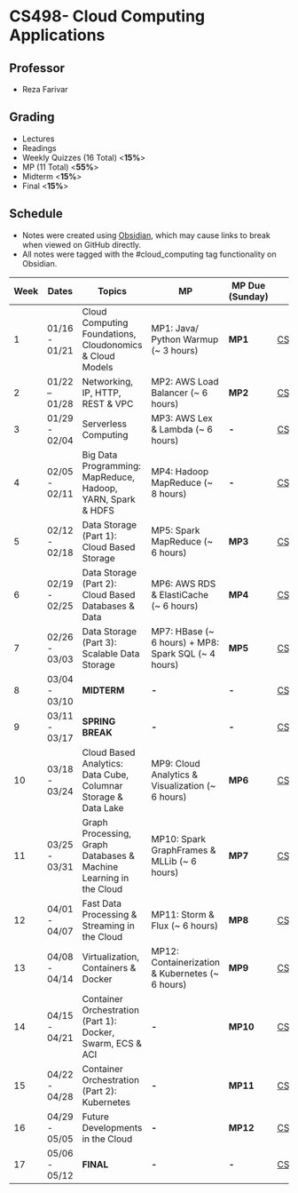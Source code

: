 # CS498- Cloud Computing Applications

## Professor

- Reza Farivar

## Grading

- Lectures
- Readings
- Weekly Quizzes (16 Total) <**15%**>
- MP (11 Total) <**55%**>
- Midterm <**15%**>
- Final <**15%**>

## Schedule

- Notes were created using [Obsidian](https://obsidian.md/), which may cause links to break when viewed on GitHub directly.
- All notes were tagged with the #cloud_computing tag functionality on Obsidian.

| Week | Dates         | Topics                                                            | MP                                                  | MP Due (Sunday) | **Notes**                             | Additional                                                                          |
| ---- | ------------- | ----------------------------------------------------------------- | --------------------------------------------------- | --------------- | ------------------------------------- | ----------------------------------------------------------------------------------- |
| 1    | 01/16 - 01/21 | Cloud Computing Foundations, Cloudonomics & Cloud Models          | MP1: Java/ Python Warmup (~ 3 hours)                | **MP1**         | [CS498W1Notes](W1/CS498W1Notes.md)    |                                                                                     |
| 2    | 01/22 – 01/28 | Networking, IP, HTTP, REST & VPC                                  | MP2: AWS Load Balancer (~ 6 hours)                  | **MP2**         | [CS498W2Notes](W2/CS498W2Notes.md)    | [MP2 Notes](../../O'Reilly/Amazon%20Web%20Services%20(AWS),%203rd%20Edition/MP2.md) |
| 3    | 01/29 - 02/04 | Serverless Computing                                              | MP3: AWS Lex & Lambda (~ 6 hours)                   | **-**           | [CS498W3Notes](W3/CS498W3Notes.md)    |                                                                                     |
| 4    | 02/05 - 02/11 | Big Data Programming: MapReduce, Hadoop, YARN, Spark & HDFS       | MP4: Hadoop MapReduce (~ 8 hours)                   | **-**           | [CS498W4Notes](W4/CS498W4Notes.md)    | [MP3 Notes](../../O'Reilly/Amazon%20Web%20Services%20(AWS),%203rd%20Edition/MP3.md) |
| 5    | 02/12 - 02/18 | Data Storage (Part 1): Cloud Based Storage                        | MP5: Spark MapReduce (~ 6 hours)                    | **MP3**         | [CS498W5Notes](W5/CS498W5Notes.md)    |                                                                                     |
| 6    | 02/19 - 02/25 | Data Storage (Part 2): Cloud Based Databases & Data               | MP6: AWS RDS & ElastiCache (~ 6 hours)              | **MP4**         | [CS498W6Notes](W6/CS498W6Notes.md)    |                                                                                     |
| 7    | 02/26 - 03/03 | Data Storage (Part 3): Scalable Data Storage                      | MP7: HBase (~ 6 hours) + MP8: Spark SQL (~ 4 hours) | **MP5**         | [CS498W7Notes](W7/CS498W7Notes.md)    |                                                                                     |
| 8    | 03/04 - 03/10 | **MIDTERM**                                                       | **-**                                               | **-**           | [CS498W8Notes](W8/CS498W8Notes.md)    |                                                                                     |
| 9    | 03/11 - 03/17 | **SPRING BREAK**                                                  | **-**                                               | **-**           | [CS498W9Notes](W9/CS498W9Notes.md)    |                                                                                     |
| 10   | 03/18 - 03/24 | Cloud Based Analytics: Data Cube, Columnar Storage & Data Lake    | MP9: Cloud Analytics & Visualization (~ 6 hours)    | **MP6**         | [CS498W10Notes](W10/CS498W10Notes.md) |                                                                                     |
| 11   | 03/25 - 03/31 | Graph Processing, Graph Databases & Machine Learning in the Cloud | MP10: Spark GraphFrames & MLLib (~ 6 hours)         | **MP7**         | [CS498W11Notes](W11/CS498W11Notes.md) |                                                                                     |
| 12   | 04/01 - 04/07 | Fast Data Processing & Streaming in the Cloud                     | MP11: Storm & Flux (~ 6 hours)                      | **MP8**         | [CS498W12Notes](W12/CS498W12Notes.md) |                                                                                     |
| 13   | 04/08 - 04/14 | Virtualization, Containers & Docker                               | MP12: Containerization & Kubernetes (~ 6 hours)     | **MP9**         | [CS498W13Notes](W13/CS498W13Notes.md) |                                                                                     |
| 14   | 04/15 - 04/21 | Container Orchestration (Part 1): Docker, Swarm, ECS & ACI        | **-**                                               | **MP10**        | [CS498W14Notes](W14/CS498W14Notes.md) |                                                                                     |
| 15   | 04/22 - 04/28 | Container Orchestration (Part 2): Kubernetes                      | **-**                                               | **MP11**        | [CS498W15Notes](W15/CS498W15Notes.md) |                                                                                     |
| 16   | 04/29 - 05/05 | Future Developments in the Cloud                                  | **-**                                               | **MP12**        | [CS498W16Notes](W16/CS498W16Notes.md) |                                                                                     |
| 17   | 05/06 - 05/12 | **FINAL**                                                         | **-**                                               | **-**           | [CS498W17Notes](W17/CS498W17Notes.md) |                                                                                     |
